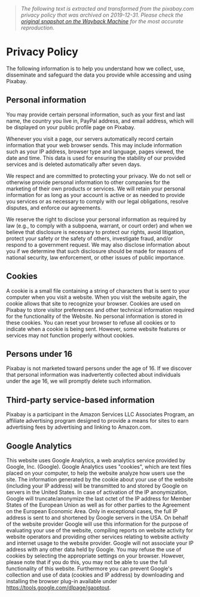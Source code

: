 > *The following text is extracted and transformed from the pixabay.com privacy policy that was archived on 2019-12-31. Please check the [original snapshot on the Wayback Machine](https://web.archive.org/web/20191231175156id_/https%3A//pixabay.com/service/privacy) for the most accurate reproduction.*

# Privacy Policy

The following information is to help you understand how we collect, use, disseminate and safeguard the data you provide while accessing and using Pixabay.

## Personal information

You may provide certain personal information, such as your first and last name, the country you live in, PayPal address, and email address, which will be displayed on your public profile page on Pixabay.

Whenever you visit a page, our servers automatically record certain information that your web browser sends. This may include information such as your IP address, browser type and language, pages viewed, the date and time. This data is used for ensuring the stability of our provided services and is deleted automatically after seven days.

We respect and are committed to protecting your privacy. We do not sell or otherwise provide personal information to other companies for the marketing of their own products or services. We will retain your personal information for as long as your account is active or as needed to provide you services or as necessary to comply with our legal obligations, resolve disputes, and enforce our agreements.

We reserve the right to disclose your personal information as required by law (e.g., to comply with a subpoena, warrant, or court order) and when we believe that disclosure is necessary to protect our rights, avoid litigation, protect your safety or the safety of others, investigate fraud, and/or respond to a government request. We may also disclose information about you if we determine that such disclosure should be made for reasons of national security, law enforcement, or other issues of public importance.

## Cookies

A cookie is a small file containing a string of characters that is sent to your computer when you visit a website. When you visit the website again, the cookie allows that site to recognize your browser. Cookies are used on Pixabay to store visitor preferences and other technical information required for the functionality of the Website. No personal information is stored in these cookies. You can reset your browser to refuse all cookies or to indicate when a cookie is being sent. However, some website features or services may not function properly without cookies.

## Persons under 16

Pixabay is not marketed toward persons under the age of 16. If we discover that personal information was inadvertently collected about individuals under the age 16, we will promptly delete such information.

## Third-party service-based information

Pixabay is a participant in the Amazon Services LLC Associates Program, an affiliate advertising program designed to provide a means for sites to earn advertising fees by advertising and linking to Amazon.com.

## Google Analytics

This website uses Google Analytics, a web analytics service provided by Google, Inc. (Google). Google Analytics uses "cookies", which are text files placed on your computer, to help the website analyze how users use the site. The information generated by the cookie about your use of the website (including your IP address) will be transmitted to and stored by Google on servers in the United States. In case of activation of the IP anonymization, Google will truncate/anonymize the last octet of the IP address for Member States of the European Union as well as for other parties to the Agreement on the European Economic Area. Only in exceptional cases, the full IP address is sent to and shortened by Google servers in the USA. On behalf of the website provider Google will use this information for the purpose of evaluating your use of the website, compiling reports on website activity for website operators and providing other services relating to website activity and internet usage to the website provider. Google will not associate your IP address with any other data held by Google. You may refuse the use of cookies by selecting the appropriate settings on your browser. However, please note that if you do this, you may not be able to use the full functionality of this website. Furthermore you can prevent Google's collection and use of data (cookies and IP address) by downloading and installing the browser plug-in available under https://tools.google.com/dlpage/gaoptout.
